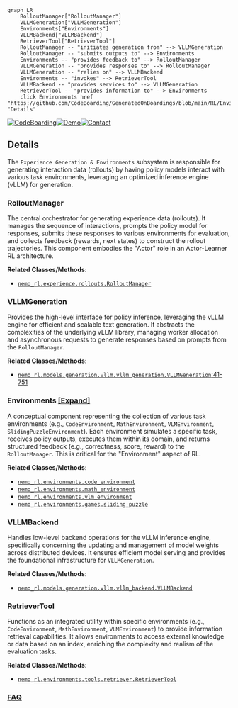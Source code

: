 ```mermaid
graph LR
    RolloutManager["RolloutManager"]
    VLLMGeneration["VLLMGeneration"]
    Environments["Environments"]
    VLLMBackend["VLLMBackend"]
    RetrieverTool["RetrieverTool"]
    RolloutManager -- "initiates generation from" --> VLLMGeneration
    RolloutManager -- "submits outputs to" --> Environments
    Environments -- "provides feedback to" --> RolloutManager
    VLLMGeneration -- "provides responses to" --> RolloutManager
    VLLMGeneration -- "relies on" --> VLLMBackend
    Environments -- "invokes" --> RetrieverTool
    VLLMBackend -- "provides services to" --> VLLMGeneration
    RetrieverTool -- "provides information to" --> Environments
    click Environments href "https://github.com/CodeBoarding/GeneratedOnBoardings/blob/main/RL/Environments.md" "Details"
```

[![CodeBoarding](https://img.shields.io/badge/Generated%20by-CodeBoarding-9cf?style=flat-square)](https://github.com/CodeBoarding/GeneratedOnBoardings)[![Demo](https://img.shields.io/badge/Try%20our-Demo-blue?style=flat-square)](https://www.codeboarding.org/demo)[![Contact](https://img.shields.io/badge/Contact%20us%20-%20contact@codeboarding.org-lightgrey?style=flat-square)](mailto:contact@codeboarding.org)

## Details

The `Experience Generation & Environments` subsystem is responsible for generating interaction data (rollouts) by having policy models interact with various task environments, leveraging an optimized inference engine (vLLM) for generation.

### RolloutManager
The central orchestrator for generating experience data (rollouts). It manages the sequence of interactions, prompts the policy model for responses, submits these responses to various environments for evaluation, and collects feedback (rewards, next states) to construct the rollout trajectories. This component embodies the "Actor" role in an Actor-Learner RL architecture.


**Related Classes/Methods**:

- <a href="https://github.com/NVIDIA-NeMo/RL/blob/main/nemo_rl/experience/rollouts.py" target="_blank" rel="noopener noreferrer">`nemo_rl.experience.rollouts.RolloutManager`</a>


### VLLMGeneration
Provides the high-level interface for policy inference, leveraging the vLLM engine for efficient and scalable text generation. It abstracts the complexities of the underlying vLLM library, managing worker allocation and asynchronous requests to generate responses based on prompts from the `RolloutManager`.


**Related Classes/Methods**:

- <a href="https://github.com/NVIDIA-NeMo/RL/blob/main/nemo_rl/models/generation/vllm/vllm_generation.py#L41-L751" target="_blank" rel="noopener noreferrer">`nemo_rl.models.generation.vllm.vllm_generation.VLLMGeneration`:41-751</a>


### Environments [[Expand]](./Environments.md)
A conceptual component representing the collection of various task environments (e.g., `CodeEnvironment`, `MathEnvironment`, `VLMEnvironment`, `SlidingPuzzleEnvironment`). Each environment simulates a specific task, receives policy outputs, executes them within its domain, and returns structured feedback (e.g., correctness, score, reward) to the `RolloutManager`. This is critical for the "Environment" aspect of RL.


**Related Classes/Methods**:

- <a href="https://github.com/NVIDIA-NeMo/RL/blob/main/nemo_rl/environments/code_environment.py" target="_blank" rel="noopener noreferrer">`nemo_rl.environments.code_environment`</a>
- <a href="https://github.com/NVIDIA-NeMo/RL/blob/main/nemo_rl/environments/math_environment.py" target="_blank" rel="noopener noreferrer">`nemo_rl.environments.math_environment`</a>
- <a href="https://github.com/NVIDIA-NeMo/RL/blob/main/nemo_rl/environments/vlm_environment.py" target="_blank" rel="noopener noreferrer">`nemo_rl.environments.vlm_environment`</a>
- <a href="https://github.com/NVIDIA-NeMo/RL/blob/main/nemo_rl/environments/games/sliding_puzzle.py" target="_blank" rel="noopener noreferrer">`nemo_rl.environments.games.sliding_puzzle`</a>


### VLLMBackend
Handles low-level backend operations for the vLLM inference engine, specifically concerning the updating and management of model weights across distributed devices. It ensures efficient model serving and provides the foundational infrastructure for `VLLMGeneration`.


**Related Classes/Methods**:

- <a href="https://github.com/NVIDIA-NeMo/RL/blob/main/nemo_rl/models/generation/vllm/vllm_backend.py" target="_blank" rel="noopener noreferrer">`nemo_rl.models.generation.vllm.vllm_backend.VLLMBackend`</a>


### RetrieverTool
Functions as an integrated utility within specific environments (e.g., `CodeEnvironment`, `MathEnvironment`, `VLMEnvironment`) to provide information retrieval capabilities. It allows environments to access external knowledge or data based on an index, enriching the complexity and realism of the evaluation tasks.


**Related Classes/Methods**:

- <a href="https://github.com/NVIDIA-NeMo/RL/blob/main/nemo_rl/environments/tools/retriever.py" target="_blank" rel="noopener noreferrer">`nemo_rl.environments.tools.retriever.RetrieverTool`</a>




### [FAQ](https://github.com/CodeBoarding/GeneratedOnBoardings/tree/main?tab=readme-ov-file#faq)